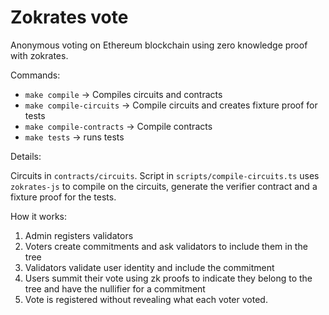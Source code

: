 
# Zokrates vote

Anonymous voting on Ethereum blockchain using zero knowledge proof with zokrates.


Commands:

- `make compile` -> Compiles circuits and contracts
- `make compile-circuits` -> Compile circuits and creates fixture proof for tests
- `make compile-contracts` -> Compile contracts
- `make tests` -> runs tests

Details:

Circuits in `contracts/circuits`.
Script in `scripts/compile-circuits.ts` uses `zokrates-js` to compile on the circuits, generate the verifier contract and a fixture proof for the tests.

How it works:

1. Admin registers validators
2. Voters create commitments and ask validators to include them in the tree
3. Validators validate user identity and include the commitment
4. Users summit their vote using zk proofs to indicate they belong to the tree and have the nullifier for a commitment
5. Vote is registered without revealing what each voter voted.
